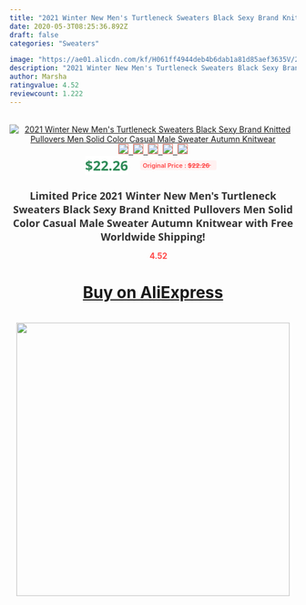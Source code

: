 ```yaml
---
title: "2021 Winter New Men's Turtleneck Sweaters Black Sexy Brand Knitted Pullovers Men Solid Color Casual Male Sweater Autumn Knitwear"
date: 2020-05-3T08:25:36.892Z
draft: false
categories: "Sweaters"

image: "https://ae01.alicdn.com/kf/H061ff4944deb4b6dab1a81d85aef3635V/2021-Winter-New-Men-s-Turtleneck-Sweaters-Black-Sexy-Brand-Knitted-Pullovers-Men-Solid-Color-Casual.jpg"
description: "2021 Winter New Men's Turtleneck Sweaters Black Sexy Brand Knitted Pullovers Men Solid Color Casual Male Sweater Autumn Knitwear"
author: Marsha
ratingvalue: 4.52
reviewcount: 1.222
---
```

<br>
<div style="text-align: center;">
<a href="https://s.click.aliexpress.com/e/_9GDGEp" target="_blank" rel="nofollow noopener noreferrer"><img alt="2021 Winter New Men's Turtleneck Sweaters Black Sexy Brand Knitted Pullovers Men Solid Color Casual Male Sweater Autumn Knitwear" class="magnifier-image" src="https://ae01.alicdn.com/kf/H061ff4944deb4b6dab1a81d85aef3635V/2021-Winter-New-Men-s-Turtleneck-Sweaters-Black-Sexy-Brand-Knitted-Pullovers-Men-Solid-Color-Casual.jpg_640x640.jpg">
<br>
<img style="border:1px solid salmon" src="https://ae01.alicdn.com/kf/H061ff4944deb4b6dab1a81d85aef3635V/2021-Winter-New-Men-s-Turtleneck-Sweaters-Black-Sexy-Brand-Knitted-Pullovers-Men-Solid-Color-Casual.jpg_120x120.jpg">&nbsp;&nbsp;<img style="border:1px solid salmon" src="https://ae01.alicdn.com/kf/Haf2c038a947d4f658d5924465ef2cacaD/2021-Winter-New-Men-s-Turtleneck-Sweaters-Black-Sexy-Brand-Knitted-Pullovers-Men-Solid-Color-Casual.jpg_120x120.jpg">&nbsp;&nbsp;<img style="border:1px solid salmon" src="https://ae01.alicdn.com/kf/H003b7aff9e0d4c41bf6c4a4267e5b26ep/2021-Winter-New-Men-s-Turtleneck-Sweaters-Black-Sexy-Brand-Knitted-Pullovers-Men-Solid-Color-Casual.jpg_120x120.jpg">&nbsp;&nbsp;<img style="border:1px solid salmon" src="https://ae01.alicdn.com/kf/H3bb75a9d1b1041d988acc06c187da19b6/2021-Winter-New-Men-s-Turtleneck-Sweaters-Black-Sexy-Brand-Knitted-Pullovers-Men-Solid-Color-Casual.jpg_120x120.jpg">&nbsp;&nbsp;<img style="border:1px solid salmon" src="https://ae01.alicdn.com/kf/H9b2d1b8192eb4aa0a5075ac26c0741c4N/2021-Winter-New-Men-s-Turtleneck-Sweaters-Black-Sexy-Brand-Knitted-Pullovers-Men-Solid-Color-Casual.jpg_120x120.jpg"></a></div><br0>
<div style="text-align: center;"><span style="background-color: white; border: 0px; box-sizing: border-box; color: seagreen; display: inline-block; font-family: &quot;open sans&quot; , &quot;arial&quot; , &quot;helvetica&quot; , sans-serif , &quot;heiti&quot;; font-size: 24px; font-stretch: inherit; font-weight: 700; line-height: inherit; margin: 0px 10px 0px 0px; padding: 0px; vertical-align: middle;">$22.26 </span>
<span style="background: rgb(255 , 241 , 241); border-radius: 3px; border: 0px; box-sizing: border-box; color: #ff4747; display: inline-block; font-family: inherit; font-size: 12px; font-stretch: inherit; font-style: inherit; font-variant: inherit; font-weight: 600; line-height: inherit; margin: 0px; padding: 2px 5px; transform: scale(0.9); vertical-align: middle;">Original Price : <b style="text-decoration: line-through;">$22.26 </b> &nbsp;&nbsp;</span></div>
<h1 style="color: #333333; display: inline-block; font-family: &quot;open sans&quot; , &quot;arial&quot; , &quot;helvetica&quot; , sans-serif , &quot;heiti&quot;; font-size: 18px; font-stretch: inherit; font-weight: 700; text-align: center;">Limited Price 2021 Winter New Men's Turtleneck Sweaters Black Sexy Brand Knitted Pullovers Men Solid Color Casual Male Sweater Autumn Knitwear with Free Worldwide Shipping!</h1>
<div style="color: #ff4747; text-align: center;">
<img src="https://4.bp.blogspot.com/-M0ZcTcb-5uY/XleCXlxnR4I/AAAAAAAAAEc/OrjgMkXV1oMQFaCRZj5HQwOCBcu3w1FegCPcBGAYYCw/s1600/star.png" style="height: 15px;">&nbsp;<b>4.52</b></div>
<div class="button_cont" align="center"><a class="buynow_a" href="https://s.click.aliexpress.com/e/_9GDGEp" target="_blank" rel="nofollow noopener noreferrer"><H1>Buy on AliExpress</H1></a></div><br>
<div class="separator" style="clear: both; text-align: center;">
<img src="https://lh3.googleusercontent.com/-pTy5HemUv9M/XlePHvY0dAI/AAAAAAAAAE4/0nX5iRUoIWY8eMW9Dpxeirr157OZliDIgCLcBGAsYHQ/s1600/badge.gif" width="480">
</div>
